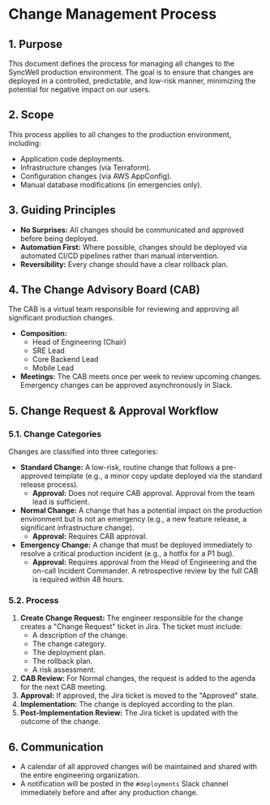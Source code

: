 # Change Management Process

## 1. Purpose
This document defines the process for managing all changes to the SyncWell production environment. The goal is to ensure that changes are deployed in a controlled, predictable, and low-risk manner, minimizing the potential for negative impact on our users.

## 2. Scope
This process applies to all changes to the production environment, including:
*   Application code deployments.
*   Infrastructure changes (via Terraform).
*   Configuration changes (via AWS AppConfig).
*   Manual database modifications (in emergencies only).

## 3. Guiding Principles
*   **No Surprises:** All changes should be communicated and approved before being deployed.
*   **Automation First:** Where possible, changes should be deployed via automated CI/CD pipelines rather than manual intervention.
*   **Reversibility:** Every change should have a clear rollback plan.

## 4. The Change Advisory Board (CAB)
The CAB is a virtual team responsible for reviewing and approving all significant production changes.
*   **Composition:**
    *   Head of Engineering (Chair)
    *   SRE Lead
    *   Core Backend Lead
    *   Mobile Lead
*   **Meetings:** The CAB meets once per week to review upcoming changes. Emergency changes can be approved asynchronously in Slack.

## 5. Change Request & Approval Workflow

### 5.1. Change Categories
Changes are classified into three categories:
*   **Standard Change:** A low-risk, routine change that follows a pre-approved template (e.g., a minor copy update deployed via the standard release process).
    *   **Approval:** Does not require CAB approval. Approval from the team lead is sufficient.
*   **Normal Change:** A change that has a potential impact on the production environment but is not an emergency (e.g., a new feature release, a significant infrastructure change).
    *   **Approval:** Requires CAB approval.
*   **Emergency Change:** A change that must be deployed immediately to resolve a critical production incident (e.g., a hotfix for a P1 bug).
    *   **Approval:** Requires approval from the Head of Engineering and the on-call Incident Commander. A retrospective review by the full CAB is required within 48 hours.

### 5.2. Process
1.  **Create Change Request:** The engineer responsible for the change creates a "Change Request" ticket in Jira. The ticket must include:
    *   A description of the change.
    *   The change category.
    *   The deployment plan.
    *   The rollback plan.
    *   A risk assessment.
2.  **CAB Review:** For Normal changes, the request is added to the agenda for the next CAB meeting.
3.  **Approval:** If approved, the Jira ticket is moved to the "Approved" state.
4.  **Implementation:** The change is deployed according to the plan.
5.  **Post-Implementation Review:** The Jira ticket is updated with the outcome of the change.

## 6. Communication
*   A calendar of all approved changes will be maintained and shared with the entire engineering organization.
*   A notification will be posted in the `#deployments` Slack channel immediately before and after any production change.

